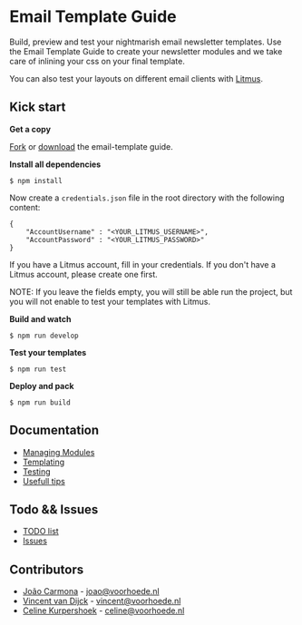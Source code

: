 # Email Template Guide

Build, preview and test your nightmarish email newsletter templates.
Use the Email Template Guide to create your newsletter modules and we take
care of inlining your css on your final template. 

You can also test your layouts on different email clients with [Litmus](http://litmus.com).

## Kick start

**Get a copy**

[Fork](https://github.com/voorhoede/email-template-guide/fork) or
[download](https://github.com/voorhoede/email-template-guide/archive/master.zip) the email-template guide.

**Install all dependencies**

	$ npm install

Now create a `credentials.json` file in the root directory with the following content:

    {
        "AccountUsername" : "<YOUR_LITMUS_USERNAME>",
        "AccountPassword" : "<YOUR_LITMUS_PASSWORD>"
    }

If you have a Litmus account, fill in your credentials. If you don't have a Litmus account, please
create one first.

NOTE: If you leave the fields empty, you will still be able run the project, but you will not enable to
test your templates with Litmus.

**Build and watch**

	$ npm run develop

**Test your templates**

	$ npm run test

**Deploy and pack**

	$ npm run build

## Documentation

* [Managing Modules](docs/managing-modules.md)
* [Templating](docs/templating.md)
* [Testing](docs/testing-your-templates.md)
* [Usefull tips](docs/tips.md)

## Todo && Issues

* [TODO list](docs/todo.md)
* [Issues](https://github.com/voorhoede/email-template-guide/issues)

## Contributors

* [João Carmona](https://github.com/jpsc) - joao@voorhoede.nl
* [Vincent van Dijck](https://github.com/vvandijck) - vincent@voorhoede.nl
* [Celine Kurpershoek](https://github.com/celinekurpershoek) - celine@voorhoede.nl
